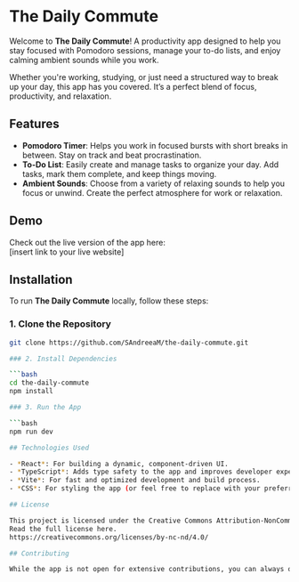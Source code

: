 # The Daily Commute

Welcome to **The Daily Commute**! A productivity app designed to help you stay focused with Pomodoro sessions, manage your to-do lists, and enjoy calming ambient sounds while you work.

Whether you're working, studying, or just need a structured way to break up your day, this app has you covered. It’s a perfect blend of focus, productivity, and relaxation.

## Features

- **Pomodoro Timer**: Helps you work in focused bursts with short breaks in between. Stay on track and beat procrastination.
- **To-Do List**: Easily create and manage tasks to organize your day. Add tasks, mark them complete, and keep things moving.
- **Ambient Sounds**: Choose from a variety of relaxing sounds to help you focus or unwind. Create the perfect atmosphere for work or relaxation.

## Demo

Check out the live version of the app here:  
[insert link to your live website]

## Installation

To run **The Daily Commute** locally, follow these steps:

### 1. Clone the Repository

```bash
git clone https://github.com/SAndreeaM/the-daily-commute.git

### 2. Install Dependencies

```bash
cd the-daily-commute
npm install

### 3. Run the App

```bash
npm run dev

## Technologies Used

- *React*: For building a dynamic, component-driven UI.
- *TypeScript*: Adds type safety to the app and improves developer experience.
- *Vite*: For fast and optimized development and build process.
- *CSS*: For styling the app (or feel free to replace with your preferred styling method).

## License

This project is licensed under the Creative Commons Attribution-NonCommercial-NoDerivatives 4.0 International License (CC BY-NC-ND 4.0). You are welcome to view the code, but you cannot modify, distribute, or use it commercially.
Read the full license here.
https://creativecommons.org/licenses/by-nc-nd/4.0/

## Contributing

While the app is not open for extensive contributions, you can always open an issue if you have any feedback or suggestions!